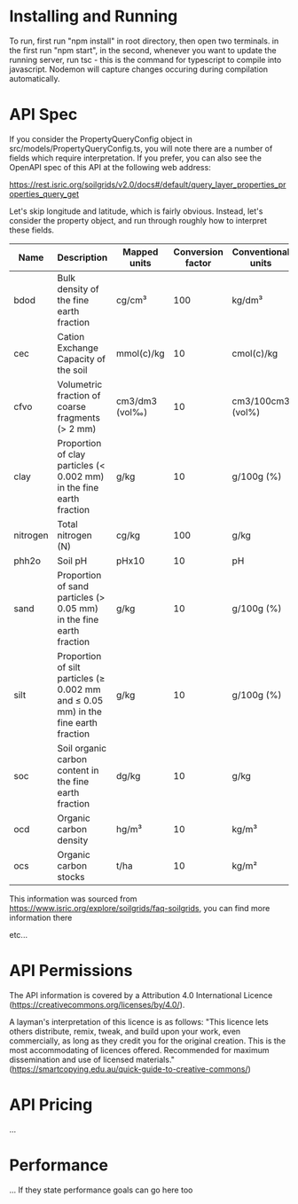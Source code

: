 # Installing and Running

To run, first run "npm install" in root directory, then open two terminals. in the first run "npm start", in the second, whenever you want to update the running server, run tsc - this is the command for typescript to compile into javascript. Nodemon will capture changes occuring during compilation automatically.

# API Spec

If you consider the PropertyQueryConfig object in src/models/PropertyQueryConfig.ts, you will note there are a number of fields which require interpretation. If you prefer, you can also see the OpenAPI spec of this API at the following web address:

https://rest.isric.org/soilgrids/v2.0/docs#/default/query_layer_properties_properties_query_get

Let's skip longitude and latitude, which is fairly obvious. Instead, let's consider the property object, and run through roughly how to interpret these fields.

| Name     | Description                                                                        | Mapped units   | Conversion factor | Conventional units |
|----------|------------------------------------------------------------------------------------|----------------|-------------------|--------------------|
| bdod     | Bulk density of the fine earth fraction                                            | cg/cm³         | 100               | kg/dm³             |
| cec      | Cation Exchange Capacity of the soil                                               | mmol(c)/kg     | 10                | cmol(c)/kg         |
| cfvo     | Volumetric fraction of coarse fragments (> 2 mm)                                   | cm3/dm3 (vol‰) | 10                | cm3/100cm3 (vol%)  |
| clay     | Proportion of clay particles (< 0.002 mm) in the fine earth fraction               | g/kg           | 10                | g/100g (%)         |
| nitrogen | Total nitrogen (N)                                                                 | cg/kg          | 100               | g/kg               |
| phh2o    | Soil pH                                                                            | pHx10          | 10                | pH                 |
| sand     | Proportion of sand particles (> 0.05 mm) in the fine earth fraction                | g/kg           | 10                | g/100g (%)         |
| silt     | Proportion of silt particles (≥ 0.002 mm and ≤ 0.05 mm) in the fine earth fraction | g/kg           | 10                | g/100g (%)         |
| soc      | Soil organic carbon content in the fine earth fraction                             | dg/kg          | 10                | g/kg               |
| ocd      | Organic carbon density                                                             | hg/m³          | 10                | kg/m³              |
| ocs      | Organic carbon stocks                                                              | t/ha           | 10                | kg/m²              |

This information was sourced from https://www.isric.org/explore/soilgrids/faq-soilgrids, you can find more information there

etc...

# API Permissions

The API information is covered by a Attribution 4.0 International Licence (https://creativecommons.org/licenses/by/4.0/). 

A layman's interpretation of this licence is as follows: "This licence lets others distribute, remix, tweak, and build upon your work, even commercially, as long as they credit you for the original creation. This is the most accommodating of licences offered. Recommended for maximum dissemination and use of licensed materials." (https://smartcopying.edu.au/quick-guide-to-creative-commons/)

# API Pricing

...

# Performance 

... If  they state performance goals can go here too
